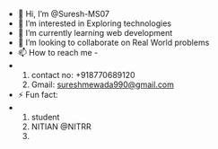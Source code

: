 - 👋 Hi, I’m @Suresh-MS07
- 👀 I’m interested in Exploring technologies
- 🌱 I’m currently learning web development
- 💞️ I’m looking to collaborate on Real World problems
- 📫 How to reach me -
- 1. contact no: +918770689120
  2. Gmail: sureshmewada990@gmail.com
- ⚡ Fun fact:
- 1. student
  2. NITIAN @NITRR
  3. 

<!---
Suresh-MS07/Suresh-MS07 is a ✨ special ✨ repository because its `README.md` (this file) appears on your GitHub profile.
You can click the Preview link to take a look at your changes.
--->
